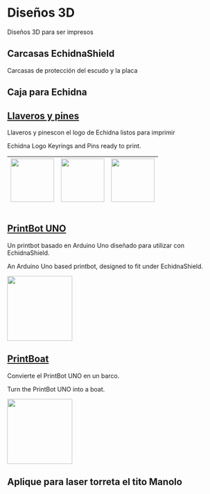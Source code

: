 # Diseños 3D
Diseños 3D para ser impresos

## Carcasas EchidnaShield
Carcasas de protección del escudo y la placa

## Caja para Echidna

## [Llaveros y pines](https://github.com/EchidnaShield/Recursos/tree/master/Dise%C3%B1os3D/Keyrings%20and%20pins)
 Llaveros y pinescon el logo de Echidna listos para imprimir

Echidna Logo Keyrings and Pins ready to print. 

|[<img src="https://github.com/EchidnaShield/Recursos/blob/master/Dise%C3%B1os3D/Keyrings%20and%20pins/Echidna_keyring.jpg" height="100"/> </p>](https://github.com/EchidnaShield/Recursos/blob/master/Dise%C3%B1os3D/Keyrings%20and%20pins/) |[<img src="https://github.com/EchidnaShield/Recursos/blob/master/Dise%C3%B1os3D/Keyrings%20and%20pins/Echidna_keyring2.jpg" height="100"/> </p>](https://github.com/EchidnaShield/Recursos/blob/master/Dise%C3%B1os3D/Keyrings%20and%20pins/)|[<img src="https://github.com/EchidnaShield/Recursos/blob/master/Dise%C3%B1os3D/Keyrings%20and%20pins/Echidna_pin.jpg" height="100"/> </p>](https://github.com/EchidnaShield/Recursos/blob/master/Dise%C3%B1os3D/Keyrings%20and%20pins/)|
| ----- | ----- | ----- |


## [PrintBot UNO](https://github.com/EchidnaShield/Recursos/tree/master/Dise%C3%B1os3D/Printbot)

 Un printbot basado en Arduino Uno diseñado para utilizar con EchidnaShield.

An Arduino Uno based printbot, designed to fit under EchidnaShield. 

[<img src="https://github.com/EchidnaShield/Recursos/blob/master/Dise%C3%B1os3D/Printbot/printbot_view2.jpg" height="150"/> </p>](https://github.com/EchidnaShield/Recursos/blob/master/Dise%C3%B1os3D/Printbot/)

## [PrintBoat](https://github.com/EchidnaShield/Recursos/tree/master/Dise%C3%B1os3D/PrintBoat)
Convierte el  PrintBot UNO en un barco.

Turn the PrintBot UNO into a boat. 

[<img src="https://github.com/EchidnaShield/Recursos/blob/master/Dise%C3%B1os3D/PrintBoat/printboat1.jpg" height="150"/> </p>](https://github.com/EchidnaShield/Recursos/blob/master/Dise%C3%B1os3D/PrintBoat/)
## Aplique para laser torreta el tito Manolo


